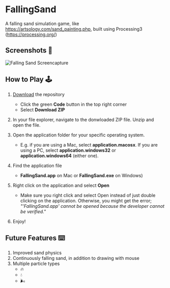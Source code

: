 # FallingSand
A falling sand simulation game, like https://artsology.com/sand_painting.php, built using Processing3 (https://processing.org/)

## Screenshots :movie_camera:	
![Falling Sand Screencapture](https://github.com/kalheyn/FallingSand/blob/main/falling-sand.gif)

## How to Play :joystick:	
1. [Download](https://github.com/kalheyn/FallingSand/archive/refs/heads/main.zip) the repository 
    * Click the green **Code** button in the top right corner
    * Select **Download ZIP**
    
2. In your file explorer, navigate to the donwloaded ZIP file. Unzip and open the file.

4. Open the application folder for your specific operating system.
    * E.g. if you are using a Mac, select **application.macosx**. If you are using a PC, select **application.windows32** or **application.windows64** (either one).
    
5. Find the application file
    * **FallingSand.app** on Mac or **FallingSand.exe** on Windows)
    
6. Right click on the application and select **Open**
    * Make sure you right click and select Open instead of just double clicking on the application. Otherwise, you might get the error; *"'FallingSand.app' cannot be opened because the developer cannot be verified."*
    
8. Enjoy!  

## Future Features :keyboard:	
1. Improved sand physics
2. Continuously falling sand, in addition to drawing with mouse
3. Multiple particle types
    * :fire:	
    * :droplet:
    * :wind_face:
